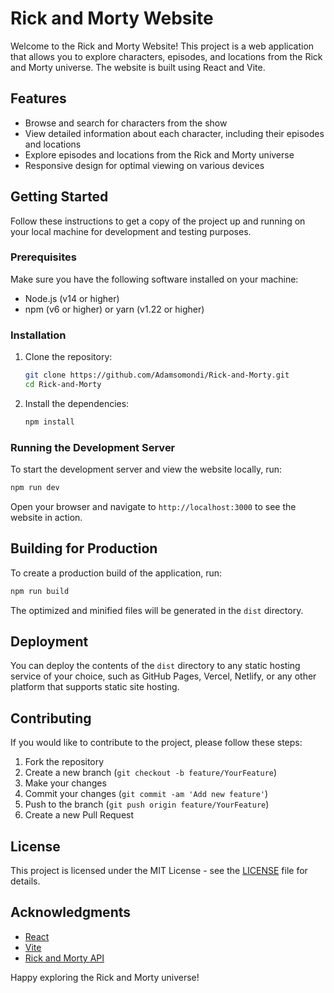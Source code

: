 
# Rick and Morty Website

Welcome to the Rick and Morty Website! This project is a web application that allows you to explore characters, episodes, and locations from the Rick and Morty universe. The website is built using React and Vite.

## Features

- Browse and search for characters from the show
- View detailed information about each character, including their episodes and locations
- Explore episodes and locations from the Rick and Morty universe
- Responsive design for optimal viewing on various devices

## Getting Started

Follow these instructions to get a copy of the project up and running on your local machine for development and testing purposes.

### Prerequisites

Make sure you have the following software installed on your machine:

- Node.js (v14 or higher)
- npm (v6 or higher) or yarn (v1.22 or higher)

### Installation

1. Clone the repository:

   ```sh
   git clone https://github.com/Adamsomondi/Rick-and-Morty.git
   cd Rick-and-Morty
   ```

2. Install the dependencies:

   ```sh
   npm install
   ```

### Running the Development Server

To start the development server and view the website locally, run:

```sh
npm run dev
```

Open your browser and navigate to `http://localhost:3000` to see the website in action.

## Building for Production

To create a production build of the application, run:

```sh
npm run build
```

The optimized and minified files will be generated in the `dist` directory.

## Deployment

You can deploy the contents of the `dist` directory to any static hosting service of your choice, such as GitHub Pages, Vercel, Netlify, or any other platform that supports static site hosting.

## Contributing

If you would like to contribute to the project, please follow these steps:

1. Fork the repository
2. Create a new branch (`git checkout -b feature/YourFeature`)
3. Make your changes
4. Commit your changes (`git commit -am 'Add new feature'`)
5. Push to the branch (`git push origin feature/YourFeature`)
6. Create a new Pull Request

## License

This project is licensed under the MIT License - see the [LICENSE](LICENSE) file for details.

## Acknowledgments

- [React](https://reactjs.org/)
- [Vite](https://vitejs.dev/)
- [Rick and Morty API](https://rickandmortyapi.com/)

Happy exploring the Rick and Morty universe!



